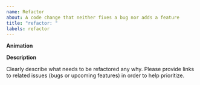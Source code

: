 ```yaml
---
name: Refactor
about: A code change that neither fixes a bug nor adds a feature
title: "refactor: "
labels: refactor
---
```


**Animation**

<!--- What animation? -->

**Description**

Clearly describe what needs to be refactored any why. Please provide links to related issues (bugs or upcoming features) in order to help prioritize.
